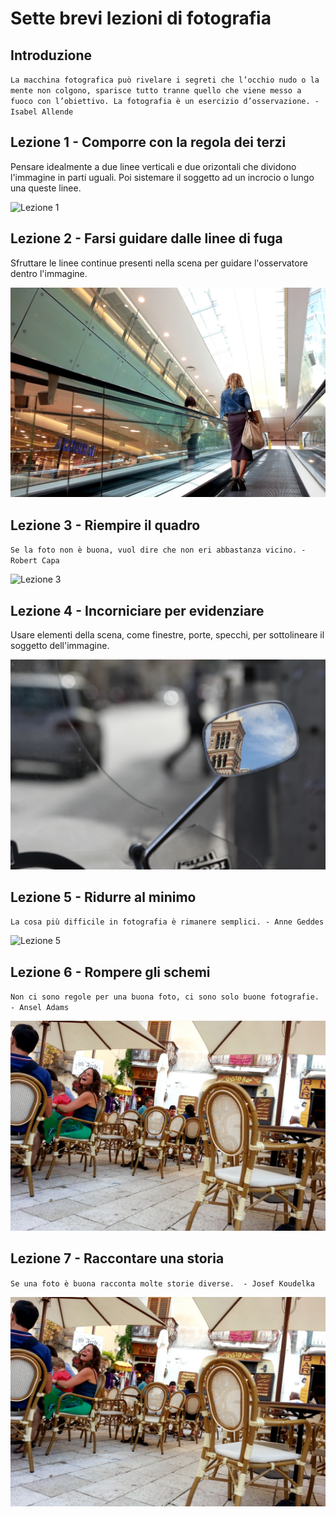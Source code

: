 # Sette brevi lezioni di fotografia

## Introduzione
`
La macchina fotografica può rivelare i segreti che l’occhio nudo o la mente non colgono, sparisce tutto tranne quello che viene messo a fuoco con l’obiettivo. La fotografia è un esercizio d’osservazione. - Isabel Allende
`

## Lezione 1 - Comporre con la regola dei terzi

Pensare idealmente a due linee verticali e due orizontali che dividono l'immagine in parti uguali. Poi sistemare il soggetto ad un incrocio o lungo una queste linee.

![Lezione 1](Lezione1.jpg)

## Lezione 2 - Farsi guidare dalle linee di fuga
Sfruttare le linee continue presenti nella scena per guidare l'osservatore dentro l'immagine.

![Lezione 2](Lezione2.jpg)

## Lezione 3 - Riempire il quadro
`
Se la foto non è buona, vuol dire che non eri abbastanza vicino. - Robert Capa
`

![Lezione 3](Lezione3.jpg)

## Lezione 4 - Incorniciare per evidenziare
Usare elementi della scena, come finestre, porte, specchi, per sottolineare il soggetto dell'immagine.

![Lezione 4](Lezione4.jpg)

## Lezione 5 - Ridurre al minimo
`
La cosa più difficile in fotografia è rimanere semplici. - Anne Geddes
`

![Lezione 5](Lezione5.jpg)

## Lezione 6 - Rompere gli schemi
`
Non ci sono regole per una buona foto, ci sono solo buone fotografie. - Ansel Adams
`

![Lezione 6](Lezione6.jpg)

## Lezione 7 - Raccontare una storia
`
Se una foto è buona racconta molte storie diverse.  - Josef Koudelka
`

![Lezione 7](Lezione7.jpg)
